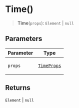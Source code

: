 # Time()

> **Time**(`props`): `Element` \| `null`

## Parameters

<table>
<thead>
<tr>
<th>Parameter</th>
<th>Type</th>
</tr>
</thead>
<tbody>
<tr>
<td>

`props`

</td>
<td>

[`TimeProps`](../interfaces/TimeProps.md)

</td>
</tr>
</tbody>
</table>

## Returns

`Element` \| `null`

